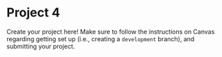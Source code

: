 # Project 4
Create your project here! Make sure to follow the instructions on Canvas regarding getting set up (i.e., creating a `development` branch), and submitting your project.
